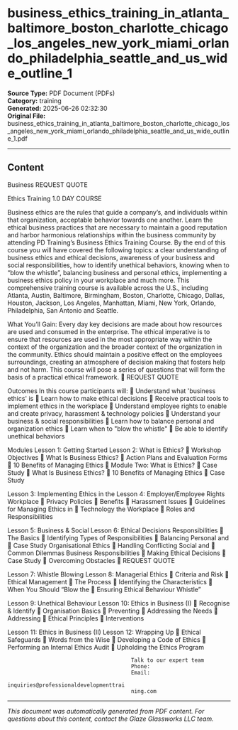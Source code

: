 ﻿# business_ethics_training_in_atlanta_baltimore_boston_charlotte_chicago_los_angeles_new_york_miami_orlando_philadelphia_seattle_and_us_wide_outline_1

**Source Type:** PDF Document (PDFs)  
**Category:** training  
**Generated:** 2025-06-26 02:32:30  
**Original File:** business_ethics_training_in_atlanta_baltimore_boston_charlotte_chicago_los_angeles_new_york_miami_orlando_philadelphia_seattle_and_us_wide_outline_1.pdf

---

## Content

Business                                                             REQUEST QUOTE

Ethics Training                                                      1.0 DAY COURSE




Business ethics are the rules that guide a company’s, and individuals within
that organization, acceptable behavior towards one another. Learn the ethical
business practices that are necessary to maintain a good reputation and
harbor harmonious relationships within the business community by attending
PD Training’s Business Ethics Training Course.
By the end of this course you will have covered the following topics: a clear
understanding of business ethics and ethical decisions, awareness of your
business and social responsibilities, how to identify unethical behaviors,
knowing when to “blow the whistle”, balancing business and personal ethics,
implementing a business ethics policy in your workplace and much more.
This comprehensive training course is available across the U.S., including
Atlanta, Austin, Baltimore, Birmingham, Boston, Charlotte, Chicago, Dallas,
Houston, Jackson, Los Angeles, Manhattan, Miami, New York, Orlando,
Philadelphia, San Antonio and Seattle.




What You’ll Gain:
Every day key decisions are made about how resources are used and consumed in the
enterprise. The ethical imperative is to ensure that resources are used in the most
appropriate way within the context of the organization and the broader context of the
organization in the community.
Ethics should maintain a positive effect on the employees surroundings, creating an
atmosphere of decision making that fosters help and not harm. This course will pose a
series of questions that will form the basis of a practical ethical framework.
                                                                             REQUEST QUOTE




Outcomes
In this course participants will:
     Understand what 'business ethics' is
     Learn how to make ethical decisions
     Receive practical tools to implement ethics in the workplace
     Understand employee rights to enable and create privacy, harassment &
       technology policies
     Understand your business & social responsibilities
     Learn how to balance personal and organization ethics
     Learn when to "blow the whistle"
     Be able to identify unethical behaviors




Modules
 Lesson 1: Getting Started                   Lesson 2: What is Ethics?
    Workshop Objectives                         What Is Business Ethics?
    Action Plans and Evaluation Forms           10 Benefits of Managing Ethics
    Module Two: What is Ethics?                 Case Study
    What Is Business Ethics?
    10 Benefits of Managing Ethics
    Case Study


Lesson 3: Implementing Ethics in the         Lesson 4: Employer/Employee Rights
Workplace                                        Privacy Policies
   Benefits                                     Harassment Issues
   Guidelines for Managing Ethics in            Technology
      the Workplace
   Roles and Responsibilities


Lesson 5: Business & Social                  Lesson 6: Ethical Decisions
Responsibilities                                 The Basics
    Identifying Types of Responsibilities       Balancing Personal and
    Case Study                                    Organisational Ethics
    Handling Conflicting Social and             Common Dilemmas
     Business Responsibilities                   Making Ethical Decisions
    Case Study                                  Overcoming Obstacles
                                                                           REQUEST QUOTE




Lesson 7: Whistle Blowing                 Lesson 8: Managerial Ethics
   Criteria and Risk                         Ethical Management
   The Process                               Identifying the Characteristics
   When You Should “Blow the                 Ensuring Ethical Behaviour
     Whistle”


Lesson 9: Unethical Behaviour             Lesson 10: Ethics in Business (I)
   Recognise & Identify                      Organisation Basics
   Preventing                                Addressing the Needs
   Addressing                                Ethical Principles
   Interventions


Lesson 11: Ethics in Business (II)        Lesson 12: Wrapping Up
   Ethical Safeguards                        Words from the Wise
   Developing a Code of Ethics
   Performing an Internal Ethics Audit
   Upholding the Ethics Program




                                           Talk to our expert team
                                           Phone:
                                           Email:
                                           inquiries@professionaldevelopmenttrai
                                           ning.com

---

*This document was automatically generated from PDF content. For questions about this content, contact the Glaze Glassworks LLC team.*

